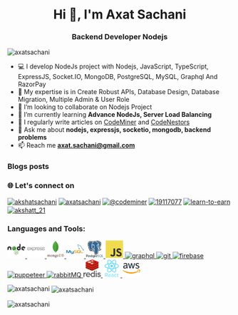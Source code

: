 <h1 align="center">Hi 👋, I'm Axat Sachani</h1>
<h3 align="center">Backend Developer Nodejs</h3>

<p align="left"> <img src="https://komarev.com/ghpvc/?username=axatsachani&label=Profile%20views&color=0e75b6&style=flat" alt="axatsachani" /> </p>


- 💻 I develop NodeJs project with Nodejs, JavaScript, TypeScript, ExpressJS, Socket.IO, MongoDB, PostgreSQL, MySQL, Graphql And RazorPay
- 💪 My expertise is in Create Robust APIs, Database Design, Database Migration, Multiple Admin & User Role
- 🤝 I’m looking to collaborate on Nodejs Project 
- 🌱 I’m currently learning **Advance NodeJs, Server Load Balancing**
- 📝 I regularly write articles on [CodeMiner](https://medium.com/learn-to-earn) and [CodeNestors](https://codenestors.com/)
- 💬 Ask me about **nodejs, expressjs, socketio, mongodb, backend problems**
- 📫 Reach me **axat.sachani@gmail.com**

### Blogs posts
<!-- BLOG-POST-LIST:START -->
<!-- BLOG-POST-LIST:END -->

<h3 align="left">🌐 Let's connect on</h3>
<p align="left">
<a href="https://linkedin.com/in/akshatsachani" target="blank"><img align="center" src="https://raw.githubusercontent.com/rahuldkjain/github-profile-readme-generator/master/src/images/icons/Social/linked-in-alt.svg" alt="akshatsachani" height="30" width="40" /></a>
<a href="https://www.leetcode.com/axatsachani" target="blank"><img align="center" src="https://raw.githubusercontent.com/rahuldkjain/github-profile-readme-generator/master/src/images/icons/Social/leet-code.svg" alt="axatsachani" height="30" width="40" /></a>
<a href="https://medium.com/@codeminer" target="blank"><img align="center" src="https://raw.githubusercontent.com/rahuldkjain/github-profile-readme-generator/master/src/images/icons/Social/medium.svg" alt="@codeminer" height="30" width="40" /></a>
<a href="https://stackoverflow.com/users/19117077" target="blank"><img align="center" src="https://raw.githubusercontent.com/rahuldkjain/github-profile-readme-generator/master/src/images/icons/Social/stack-overflow.svg" alt="19117077" height="30" width="40" /></a>
<a href="https://dev.to/learn-to-earn" target="blank"><img align="center" src="https://raw.githubusercontent.com/rahuldkjain/github-profile-readme-generator/master/src/images/icons/Social/devto.svg" alt="learn-to-earn" height="30" width="40" /></a>
<a href="https://twitter.com/akshatt_21" target="blank"><img align="center" src="https://raw.githubusercontent.com/rahuldkjain/github-profile-readme-generator/master/src/images/icons/Social/twitter.svg" alt="akshatt_21" height="30" width="40" /></a>
</p>

<h3 align="left">Languages and Tools:</h3>
<p align="left">  
        <a href="https://nodejs.org" target="_blank" rel="noreferrer">
            <img src="https://raw.githubusercontent.com/devicons/devicon/master/icons/nodejs/nodejs-original-wordmark.svg"
                alt="nodejs" width="40" height="40" />
        </a>
        <a href="https://expressjs.com" target="_blank" rel="noreferrer">
            <img src="https://raw.githubusercontent.com/devicons/devicon/master/icons/express/express-original-wordmark.svg"
                alt="express" width="40" height="40" />
        </a>
        <a href="https://www.mongodb.com/" target="_blank" rel="noreferrer">
            <img src="https://raw.githubusercontent.com/devicons/devicon/master/icons/mongodb/mongodb-original-wordmark.svg"
                alt="mongodb" width="40" height="40" />
        </a>
        <a href="https://www.mysql.com/" target="_blank" rel="noreferrer">
            <img src="https://raw.githubusercontent.com/devicons/devicon/master/icons/mysql/mysql-original-wordmark.svg"
                alt="mysql" width="40" height="40" />
        </a>
        <a href="https://www.postgresql.org" target="_blank" rel="noreferrer">
            <img src="https://raw.githubusercontent.com/devicons/devicon/master/icons/postgresql/postgresql-original-wordmark.svg"
                alt="postgresql" width="40" height="40" />
        </a>
        <a href="https://developer.mozilla.org/en-US/docs/Web/JavaScript" target="_blank" rel="noreferrer">
            <img src="https://raw.githubusercontent.com/devicons/devicon/master/icons/javascript/javascript-original.svg"
                alt="javascript" width="40" height="40" />
        </a>
        <a href="https://graphql.org" target="_blank" rel="noreferrer">
            <img src="https://www.vectorlogo.zone/logos/graphql/graphql-icon.svg" alt="graphql" width="40"
                height="40" />
        </a>
        <a href="https://git-scm.com/" target="_blank" rel="noreferrer">
            <img src="https://www.vectorlogo.zone/logos/git-scm/git-scm-icon.svg" alt="git" width="40" height="40" />
        </a>
        <a href="https://firebase.google.com/" target="_blank" rel="noreferrer">
            <img src="https://www.vectorlogo.zone/logos/firebase/firebase-icon.svg" alt="firebase" width="40"
                height="40" />
        </a>
        <a href="https://github.com/puppeteer/puppeteer" target="_blank" rel="noreferrer">
            <img src="https://www.vectorlogo.zone/logos/pptrdev/pptrdev-official.svg" alt="puppeteer" width="40"
                height="40" />
        </a>
        <a href="https://www.rabbitmq.com" target="_blank" rel="noreferrer">
            <img src="https://www.vectorlogo.zone/logos/rabbitmq/rabbitmq-icon.svg" alt="rabbitMQ" width="40"
                height="40" />
        </a>
        <a href="https://redis.io" target="_blank" rel="noreferrer">
            <img src="https://raw.githubusercontent.com/devicons/devicon/master/icons/redis/redis-original-wordmark.svg"
                alt="redis" width="40" height="40" />
        </a>
        <a href="https://reactjs.org/" target="_blank" rel="noreferrer">
            <img src="https://raw.githubusercontent.com/devicons/devicon/master/icons/react/react-original-wordmark.svg"
                alt="react" width="40" height="40" />
        </a>
        <a href="https://aws.amazon.com" target="_blank" rel="noreferrer">
            <img src="https://raw.githubusercontent.com/devicons/devicon/master/icons/amazonwebservices/amazonwebservices-original-wordmark.svg"
                alt="aws" width="40" height="40" />
        </a>
        </p>

<p><img align="left" src="https://github-readme-stats.vercel.app/api/top-langs?username=axatsachani&show_icons=true&locale=en&layout=compact" alt="axatsachani" /></p>

<p>&nbsp;<img align="center" src="https://github-readme-stats.vercel.app/api?username=axatsachani&show_icons=true&locale=en" alt="axatsachani" /></p>

<p><img align="center" src="https://github-readme-streak-stats.herokuapp.com/?user=axatsachani&" alt="axatsachani" /></p>

